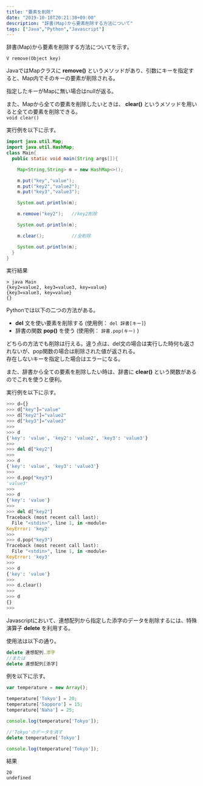 ```yaml
---
title: "要素を削除"
date: "2019-10-18T20:21:30+09:00"
description: "辞書(Map)から要素削除する方法について"
tags: ["Java","Python","Javascript"]
---
```


辞書(Map)から要素を削除する方法についてを示す。

<div class="note_content_by_programming_language" id="note_content_Java">

`V remove(Object key)`   

JavaではMapクラスに **remove()** というメソッドがあり、引数にキーを指定すると、Map内でそのキーの要素が削除される。  

指定したキーがMapに無い場合はnullが返る。  

また、Mapから全ての要素を削除したいときは、 **clear()** というメソッドを用いると全ての要素を削除できる。  
`void clear()`


実行例を以下に示す。  

```java
import java.util.Map;
import java.util.HashMap;
class Main{
  public static void main(String args[]){

    Map<String,String> m = new HashMap<>();

    m.put("key","value");
    m.put("key2","value2");
    m.put("key3","value3");

    System.out.println(m);

    m.remove("key2");   //key2削除

    System.out.println(m);

    m.clear();          //全削除

    System.out.println(m);
  }
}
```

実行結果
```
> java Main
{key2=value2, key3=value3, key=value}
{key3=value3, key=value}
{}
```

</div>
<div class="note_content_by_programming_language" id="note_content_Python">

Pythonでは以下の二つの方法がある。  

- **del** 文を使い要素を削除する (使用例： `del 辞書[キー]`)
- 辞書の関数 **pop()** を使う (使用例： `辞書.pop(キー)` )

どちらの方法でも削除は行える。違う点は、del文の場合は実行した時何も返されないが、pop関数の場合は削除された値が返される。  
存在しないキーを指定した場合はエラーになる。    

また、辞書から全ての要素を削除したい時は、辞書に **clear()** という関数があるのでこれを使うと便利。  

実行例を以下に示す。  

```python
>>> d={}
>>> d["key"]="value"
>>> d["key2"]="value2"
>>> d["key3"]="value3"
>>> 
>>> d
{'key': 'value', 'key2': 'value2', 'key3': 'value3'}
>>> 
>>> del d["key2"]
>>> 
>>> d
{'key': 'value', 'key3': 'value3'}
>>> 
>>> d.pop("key3")
'value3'
>>> 
>>> d
{'key': 'value'}
>>> 
>>> del d["key2"]
Traceback (most recent call last):
  File "<stdin>", line 1, in <module>
KeyError: 'key2'
>>> 
>>> d.pop("key3")
Traceback (most recent call last):
  File "<stdin>", line 1, in <module>
KeyError: 'key3'
>>> 
>>> d
{'key': 'value'}
>>> 
>>> d.clear()
>>> 
>>> d
{}
>>> 
```

</div>
<div class="note_content_by_programming_language" id="note_content_Javascript">

Javascriptにおいて、連想配列から指定した添字のデータを削除するには、特殊演算子 **delete** を利用する。

使用法は以下の通り。

```javascript
delete 連想配列.添字
//または
delete 連想配列[添字]
```

例を以下に示す。

```javascript
var temperature = new Array();

temperature['Tokyo'] = 20;
temperature['Sapporo'] = 15;
temperature['Naha'] = 25;

console.log(temperature['Tokyo']);

//'Tokyo'のデータを消す
delete temperature['Tokyo']

console.log(temperature['Tokyo']);
```

結果

```
20
undefined
```

</div>


